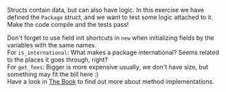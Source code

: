

Structs contain data, but can also have logic. In this exercise we have
defined the `Package` struct, and we want to test some logic attached to it.
Make the code compile and the tests pass!

<div class="hint">
Don't forget to use field init shortcuts in <code>new</code> when initializing fields by the variables with the same names. 
</div>

<div class="hint">
For <code>is_international</code>: What makes a package international? Seems related to the places it goes through, right?
</div>

<div class="hint">
For <code>get_fees</code>: Bigger is more expensive usually, we don't have size, but something may fit the bill here :)
</div>

<div class="hint">
Have a look in <a href="https://doc.rust-lang.org/book/ch05-03-method-syntax.html">The Book</a> to find out more about method implementations. 
</div>
